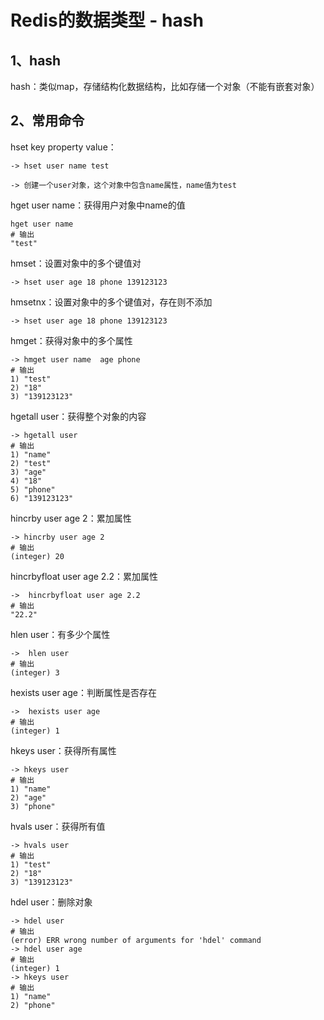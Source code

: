 # Redis的数据类型 - hash

## 1、hash

hash：类似map，存储结构化数据结构，比如存储一个对象（不能有嵌套对象）

## 2、常用命令

hset key property value：

```
-> hset user name test

-> 创建一个user对象，这个对象中包含name属性，name值为test
```

hget user name：获得用户对象中name的值

```
hget user name
# 输出
"test"
```

hmset：设置对象中的多个键值对

```
-> hset user age 18 phone 139123123
```

hmsetnx：设置对象中的多个键值对，存在则不添加

```
-> hset user age 18 phone 139123123
```

hmget：获得对象中的多个属性

```
-> hmget user name  age phone
# 输出
1) "test"
2) "18"
3) "139123123"
```

hgetall user：获得整个对象的内容

```
-> hgetall user
# 输出
1) "name"
2) "test"
3) "age"
4) "18"
5) "phone"
6) "139123123"
```

hincrby user age 2：累加属性

```
-> hincrby user age 2
# 输出
(integer) 20
```

hincrbyfloat user age 2.2：累加属性

```
->  hincrbyfloat user age 2.2
# 输出
"22.2"
```

hlen user：有多少个属性

```
->  hlen user
# 输出
(integer) 3
```

hexists user age：判断属性是否存在

```
->  hexists user age
# 输出
(integer) 1
```

hkeys user：获得所有属性

```
-> hkeys user
# 输出
1) "name"
2) "age"
3) "phone"
```

hvals user：获得所有值

```
-> hvals user
# 输出
1) "test"
2) "18"
3) "139123123"
```

hdel user：删除对象

```
-> hdel user
# 输出
(error) ERR wrong number of arguments for 'hdel' command
-> hdel user age
# 输出
(integer) 1
-> hkeys user
# 输出
1) "name"
2) "phone"
```

